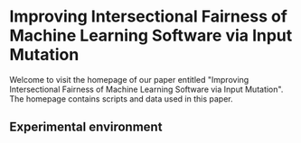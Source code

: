 # Improving Intersectional Fairness of Machine Learning Software via Input Mutation

Welcome to visit the homepage of our paper entitled "Improving Intersectional Fairness of Machine Learning Software via Input Mutation". The homepage contains scripts and data used in this paper.

## Experimental environment
